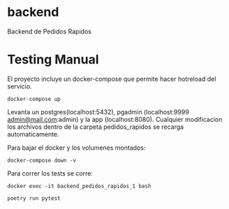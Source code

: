 # backend
Backend de Pedidos Rapidos

# Testing Manual
El proyecto incluye un docker-compose que permite hacer hotreload del servicio.

```shell
docker-compose up
```
Levanta un postgres(localhost:5432), pgadmin (localhost:9999 admin@mail.com:admin) y la app (localhost:8080).
Cualquier modificacion los archivos dentro de la carpeta pedidos_rapidos se recarga automaticamente.


Para bajar el docker y los volumenes montados:
```shell
docker-compose down -v
```

Para correr los tests se corre:

```
docker exec -it backend_pedidos_rapidos_1 bash
```
```
poetry run pytest
```

